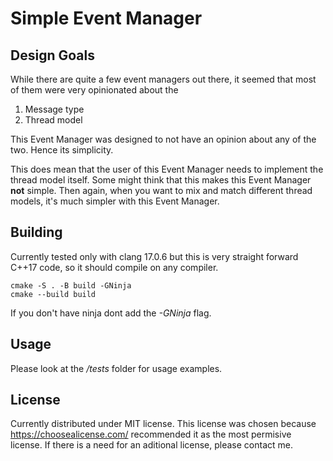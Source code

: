 # Simple Event Manager

## Design Goals

While there are quite a few event managers out there, it seemed that most of them were very opinionated about the

1. Message type
2. Thread model

This Event Manager was designed to not have an opinion about any of the two. Hence its simplicity.

This does mean that the user of this Event Manager needs to implement the thread model itself. Some might think that this makes this Event Manager **not** simple. Then again, when you want to mix and match different thread models, it's much simpler with this Event Manager.

## Building

Currently tested only with clang 17.0.6 but this is very straight forward C++17 code, so it should compile on any compiler.

```
cmake -S . -B build -GNinja
cmake --build build
```


If you don't have ninja dont add the *-GNinja* flag.

## Usage

Please look at the */tests* folder for usage examples.

## License

Currently distributed under MIT license.
This license was chosen because https://choosealicense.com/ recommended it as the most permisive license.
If there is a need for an aditional license, please contact me.
